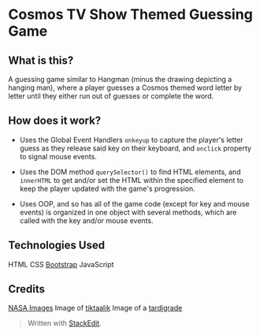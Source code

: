 # Cosmos TV Show Themed Guessing Game

## What is this?
A guessing game similar to Hangman (minus the drawing depicting a hanging man), where a player guesses a Cosmos themed word letter by letter until they either run out of guesses or complete the word.
## How does it work?
- Uses the Global Event Handlers `onkeyup`  to capture the player's letter guess as they release said key on their keyboard, and `onclick` property to signal mouse events.
	
- Uses the DOM method `querySelector()` to find HTML elements, and  `innerHTML` to get and/or set the HTML within the specified element to keep the player updated with the game's progression.

- Uses OOP, and so has all of the game code (except for key and mouse events) is organized in one object with several methods, which are called with the key and/or mouse events.

## Technologies Used
HTML
CSS
[Bootstrap](https://getbootstrap.com/docs/4.0/getting-started/introduction/)
JavaScript

## Credits
[NASA Images](https://www.nasa.gov/multimedia/imagegallery/index.html)
Image of [tiktaalik](https://3c1703fe8d.site.internapcdn.net/newman/gfx/news/hires/2018/walkingfishh.jpg)
Image of a [tardigrade](https://media.mnn.com/assets/images/2018/03/3Dstock%20tardigrade%20shutter%20cc.jpg.653x0_q80_crop-smart.jpg)


> Written with [StackEdit](https://stackedit.io/).